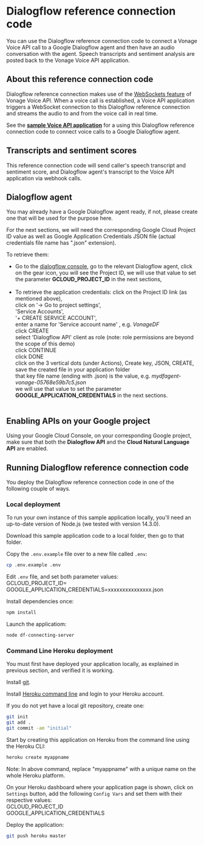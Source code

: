 # Dialogflow reference connection code

You can use the Dialogflow reference connection code to connect a Vonage Voice API call to a Google Dialogflow agent and then have an audio conversation with the agent. Speech transcripts and sentiment analysis are posted back to the Vonage Voice API application.

## About this reference connection code

Dialogflow reference connection makes use of the [WebSockets feature](https://docs.nexmo.com/voice/voice-api/websockets) of Vonage Voice API. When a voice call is established, a Voice API application triggers a WebSocket connection to this Dialogflow reference connection and streams the audio to and from the voice call in real time.

See the [**sample Voice API application**](https://github.com/nexmo-community/dialogflow-sample-voice-application) for a  using this Dialogflow reference connection code to connect voice calls to a Google Dialogflow agent.

## Transcripts and sentiment scores

This reference connection code will send caller's speech transcript and sentiment score, and Dialogflow agent's transcript to the Voice API application via webhook calls.

## Dialogflow agent

You may already have a Google Dialogflow agent ready, if not, please create one that will be used for the purpose here.

For the next sections, we will need the corresponding Google Cloud Project ID value as well as Google Application Credentials JSON file (actual credentials file name has ".json" extension).

To retrieve them:</br>
- Go to the [dialogflow console](https://dialogflow.cloud.google.com), go to the relevant Dialogflow agent, click on the gear icon, you will see the Project ID, we will use that value to set the parameter **GCLOUD_PROJECT_ID** in the next sections,</br></br>
- To retrieve the application credentials:
click on the Project ID link (as mentioned above),</br>
click on '-> Go to project settings',</br>
'Service Accounts',</br>
'+ CREATE SERVICE ACCOUNT',</br>
enter a name for 'Service account name' , e.g. *VonageDF*</br> 
click CREATE</br>
select 'Dialogflow API' client as role (note: role permissions are beyond the scope of this demo)</br>
click CONTINUE</br>
click DONE</br>
click on the 3 vertical dots (under Actions), Create key, JSON, CREATE, save the created file in your application folder</br>
that key file name (ending with .json) is the value, e.g. *mydfagent-vonage-05768e59b7c5.json*</br>
we will use that value to set the parameter **GOOGLE_APPLICATION_CREDENTIALS** in the next sections.</br></br>

## Enabling APIs on your Google project

Using your Google Cloud Console, on your corresponding Google project, make sure that both the **Dialogflow API** and the **Cloud Natural Language API** are enabled.

## Running Dialogflow reference connection code

You deploy the Dialogflow reference connection code in one of the following couple of ways.

### Local deployment

To run your own instance of this sample application locally, you'll need an up-to-date version of Node.js (we tested with version 14.3.0).

Download this sample application code to a local folder, then go to that folder.

Copy the `.env.example` file over to a new file called `.env`:
```bash
cp .env.example .env
```

Edit `.env` file, and set both parameter values:</br>
GCLOUD_PROJECT_ID= </br>
GOOGLE_APPLICATION_CREDENTIALS=xxxxxxxxxxxxxxx.json</br>

Install dependencies once:
```bash
npm install
```

Launch the applicatiom:
```bash
node df-connecting-server
```

### Command Line Heroku deployment

You must first have deployed your application locally, as explained in previous section, and verified it is working.

Install [git](https://git-scm.com/downloads).

Install [Heroku command line](https://devcenter.heroku.com/categories/command-line) and login to your Heroku account.

If you do not yet have a local git repository, create one:</br>
```bash
git init
git add .
git commit -am "initial"
```

Start by creating this application on Heroku from the command line using the Heroku CLI:

```bash
heroku create myappname
```

Note: In above command, replace "myappname" with a unique name on the whole Heroku platform.

On your Heroku dashboard where your application page is shown, click on `Settings` button,
add the following `Config Vars` and set them with their respective values:</br>
GCLOUD_PROJECT_ID</br>
GOOGLE_APPLICATION_CREDENTIALS</br>

Deploy the application:

```bash
git push heroku master
```
